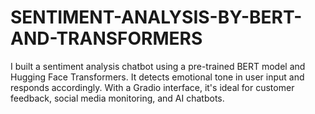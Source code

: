 # SENTIMENT-ANALYSIS-BY-BERT-AND-TRANSFORMERS
I built a sentiment analysis chatbot using a pre-trained BERT model and Hugging Face Transformers. It detects emotional tone in user input and responds accordingly. With a Gradio interface, it's ideal for customer feedback, social media monitoring, and AI chatbots.
